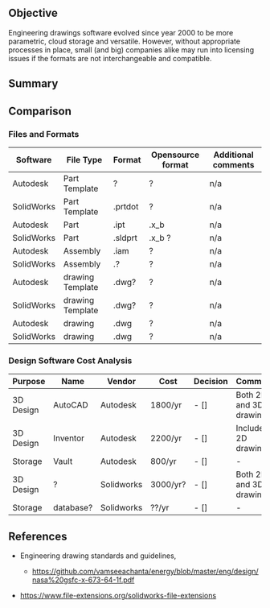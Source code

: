 
## Objective

Engineering drawings software evolved since year 2000 to be more parametric, cloud storage and versatile. However, without appropriate processes in place, small (and big) companies alike may run into licensing issues if the formats are not interchangeable and compatible. 

## Summary


## Comparison

### Files and Formats

| Software |   File Type |  Format |  Opensource format |   Additional comments |
|---|---|---|---|---|
| Autodesk | Part Template | ? | ? | n/a | 
| SolidWorks | Part Template  | .prtdot | ? | n/a | 
| Autodesk | Part  | .ipt | .x_b | n/a | 
| SolidWorks | Part  | .sldprt | .x_b ? | n/a | 
| Autodesk | Assembly  | .iam | ? | n/a | 
| SolidWorks | Assembly  | .? | ? | n/a | 
| Autodesk | drawing Template | .dwg? | ? | n/a | 
| SolidWorks | drawing Template | .dwg? | ? | n/a | 
| Autodesk | drawing | .dwg | ? | n/a | 
| SolidWorks | drawing | .dwg | ? | n/a | 

### Design Software Cost Analysis

| Purpose  | Name | Vendor | Cost   | Decision | Comments |
|--------|---------|---------|----------|---------|---------|
| 3D Design |  AutoCAD | Autodesk | 1800/yr | - [] | Both 2D and 3D drawings? | 
| 3D Design |  Inventor | Autodesk | 2200/yr | - [] | Includes 2D drawings? | 
| Storage |  Vault | Autodesk | 800/yr | - [] |  - | 
| 3D Design |  ? | Solidworks | 3000/yr? | - [] | Both 2D and 3D drawings? | 
| Storage |  database? | Solidworks | ??/yr | - [] |  - | 

## References

- Engineering drawing standards and guidelines, 
     - https://github.com/vamseeachanta/energy/blob/master/eng/design/nasa%20gsfc-x-673-64-1f.pdf

- https://www.file-extensions.org/solidworks-file-extensions

